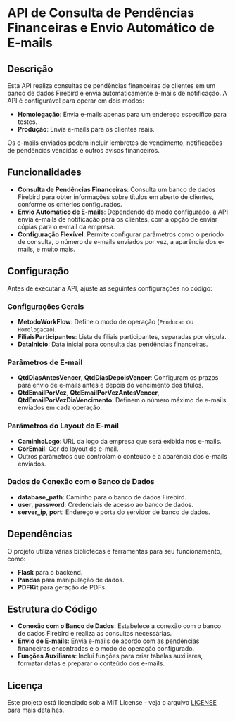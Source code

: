 # API de Consulta de Pendências Financeiras e Envio Automático de E-mails

## Descrição

Esta API realiza consultas de pendências financeiras de clientes em um banco de dados Firebird e envia automaticamente e-mails de notificação. A API é configurável para operar em dois modos:

- **Homologação**: Envia e-mails apenas para um endereço específico para testes.
- **Produção**: Envia e-mails para os clientes reais.

Os e-mails enviados podem incluir lembretes de vencimento, notificações de pendências vencidas e outros avisos financeiros.

## Funcionalidades

- **Consulta de Pendências Financeiras**: Consulta um banco de dados Firebird para obter informações sobre títulos em aberto de clientes, conforme os critérios configurados.
- **Envio Automático de E-mails**: Dependendo do modo configurado, a API envia e-mails de notificação para os clientes, com a opção de enviar cópias para o e-mail da empresa.
- **Configuração Flexível**: Permite configurar parâmetros como o período de consulta, o número de e-mails enviados por vez, a aparência dos e-mails, e muito mais.

## Configuração

Antes de executar a API, ajuste as seguintes configurações no código:

### Configurações Gerais

- **MetodoWorkFlow**: Define o modo de operação (`Producao` ou `Homologacao`).
- **FiliaisParticipantes**: Lista de filiais participantes, separadas por vírgula.
- **DataInicio**: Data inicial para consulta das pendências financeiras.

### Parâmetros de E-mail

- **QtdDiasAntesVencer**, **QtdDiasDepoisVencer**: Configuram os prazos para envio de e-mails antes e depois do vencimento dos títulos.
- **QtdEmailPorVez**, **QtdEmailPorVezAntesVencer**, **QtdEmailPorVezDiaVencimento**: Definem o número máximo de e-mails enviados em cada operação.

### Parâmetros do Layout do E-mail

- **CaminhoLogo**: URL da logo da empresa que será exibida nos e-mails.
- **CorEmail**: Cor do layout do e-mail.
- Outros parâmetros que controlam o conteúdo e a aparência dos e-mails enviados.

### Dados de Conexão com o Banco de Dados

- **database_path**: Caminho para o banco de dados Firebird.
- **user**, **password**: Credenciais de acesso ao banco de dados.
- **server_ip**, **port**: Endereço e porta do servidor de banco de dados.

## Dependências

O projeto utiliza várias bibliotecas e ferramentas para seu funcionamento, como:

- **Flask** para o backend.
- **Pandas** para manipulação de dados.
- **PDFKit** para geração de PDFs.

## Estrutura do Código

- **Conexão com o Banco de Dados**: Estabelece a conexão com o banco de dados Firebird e realiza as consultas necessárias.
- **Envio de E-mails**: Envia e-mails de acordo com as pendências financeiras encontradas e o modo de operação configurado.
- **Funções Auxiliares**: Inclui funções para criar tabelas auxiliares, formatar datas e preparar o conteúdo dos e-mails.

## Licença

Este projeto está licenciado sob a MIT License - veja o arquivo [LICENSE](LICENSE) para mais detalhes.
